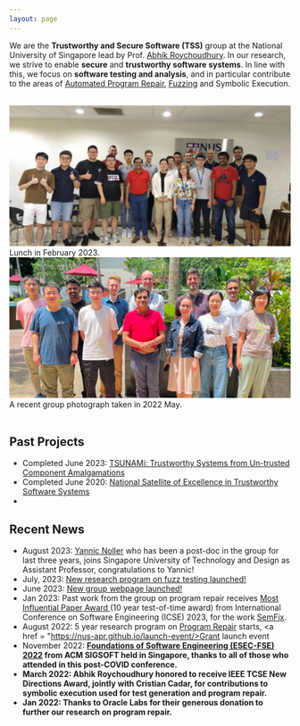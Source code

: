 ```yaml
---
layout: page
---
```


We are the <b>Trustworthy and Secure Software (TSS)</b> group at the National University of Singapore lead by Prof. <a href="https://abhikrc.com/">Abhik Roychoudhury</a>. In our research, we strive to enable **secure** and **trustworthy software systems**. In line with this, we focus on **software testing and analysis**, and in particular contribute to the areas of [Automated Program Repair](https://nus-apr.github.io), [Fuzzing](/fuzzing/) and Symbolic Execution.

<br>

<div class="row">
  <div class="col-sm">
    <img src="/images/team/lunch_feb2023.jpg" alt="Group Photo at Lunch in February 2023"/>
    	Lunch in February 2023.
  </div>
  <div class="col-sm">
    <img src="/images/team/group_may2022.jpg" alt="Group Photo in May 2022"/>
    	A recent group photograph taken in 2022 May.
  </div>
</div>

<br>

## Past Projects

* Completed June 2023: <a href = "https://www.comp.nus.edu.sg/~tsunami"> TSUNAMi: Trustworthy Systems from Un-trusted Component Amalgamations</a>
* Completed June 2020: <a href = "https://www.comp.nus.edu.sg/~tss">National Satellite of Excellence in Trustworthy Software Systems</a>
* 

## Recent News


* August 2023: <a href = "https://yannicnoller.github.io/">Yannic Noller</a> who has been a post-doc in the group for last three years, joins Singapore University of Technology and Design as Assistant Professor, congratulations to Yannic!
* July, 2023: <a href="fuzzing/news/#july-2023">New research program on fuzz testing launched!</a>
* June 2023: <a href="news/#june-2023">New group webpage launched!</a>
* Jan 2023: Past work from the group on program repair receives <a href = "https://www.sigsoft.org/awards/icseMIPAward.html">Most Influential Paper Award </a>(10 year test-of-time award) from International Conference on Software Engineering (ICSE) 2023, for the work
  <a href= "https://abhikrc.com/pdf/ICSE13-SEMFIX.pdf"> SemFix</a>.
* August 2022:  5 year research program on <a href="https://nus-apr.github.io">Program Repair</a> starts, <a href = "https://nus-apr.github.io/launch-event/>Grant launch event</a>
* November 2022:  <a href="https://2022.esec-fse.org/"><b>Foundations of Software Engineering (ESEC-FSE) 2022<b></a> from ACM SIGSOFT held in Singapore, thanks to all of those who attended in this post-COVID conference.
* March 2022: Abhik Roychoudhury honored to receive IEEE TCSE New Directions Award, jointly with Cristian Cadar, for contributions to symbolic execution used for test generation and program repair.
* Jan 2022: Thanks to Oracle Labs for their generous donation to further our research on program repair.




<br>
